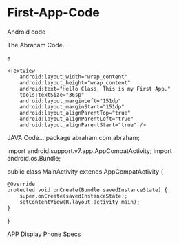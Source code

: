 # First-App-Code
Android code

The Abraham Code…




a<?xml version="1.0" encoding="utf-8"?>
<RelativeLayout xmlns:android="http://schemas.android.com/apk/res/android"
    xmlns:tools="http://schemas.android.com/tools"
    android:id="@+id/activity_main"
    android:layout_width="match_parent"
    android:layout_height="match_parent"
    android:paddingBottom="@dimen/activity_vertical_margin"
    android:paddingLeft="@dimen/activity_horizontal_margin"
    android:paddingRight="@dimen/activity_horizontal_margin"
    android:paddingTop="@dimen/activity_vertical_margin"
    tools:context="abraham.com.abraham.MainActivity">

    <TextView
        android:layout_width="wrap_content"
        android:layout_height="wrap_content"
        android:text="Hello Class, This is my First App."
        tools:textSize="36sp"
        android:layout_marginLeft="151dp"
        android:layout_marginStart="151dp"
        android:layout_alignParentTop="true"
        android:layout_alignParentLeft="true"
        android:layout_alignParentStart="true" />
</RelativeLayout>


JAVA Code…
package abraham.com.abraham;

import android.support.v7.app.AppCompatActivity;
import android.os.Bundle;

public class MainActivity extends AppCompatActivity {

    @Override
    protected void onCreate(Bundle savedInstanceState) {
        super.onCreate(savedInstanceState);
        setContentView(R.layout.activity_main);
    }
}


	
APP Display	Phone Specs
       			 
